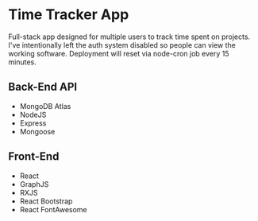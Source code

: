 # Time Tracker App

Full-stack app designed for multiple users to track time spent on projects. I've intentionally left the auth system disabled so people can view the working software. Deployment will reset via node-cron job every 15 minutes.

## Back-End API

- MongoDB Atlas
- NodeJS
- Express
- Mongoose

## Front-End

- React
- GraphJS
- RXJS
- React Bootstrap
- React FontAwesome
